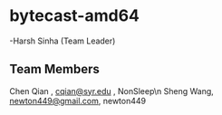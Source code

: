 bytecast-amd64
==============

-Harsh Sinha (Team Leader)

## Team Members ##

Chen Qian	, cqian@syr.edu	, NonSleep\n
Sheng Wang, newton449@gmail.com, newton449
